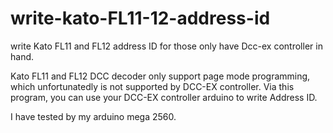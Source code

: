 # write-kato-FL11-12-address-id
write Kato FL11 and FL12 address ID for those only have Dcc-ex controller in hand.

Kato FL11 and FL12 DCC decoder only support page mode programming, which unfortunatedly is not supported by DCC-EX controller.
Via this program, you can use your DCC-EX controller arduino to write Address ID.

I have tested by my arduino mega 2560.
